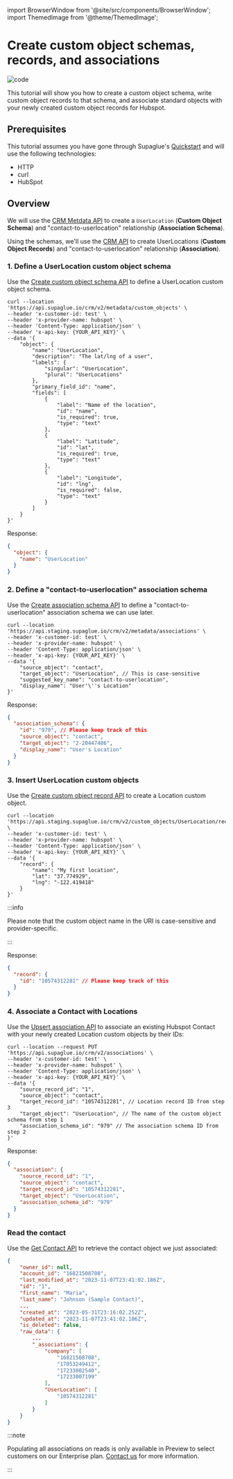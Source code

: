 import BrowserWindow from '@site/src/components/BrowserWindow';
import ThemedImage from '@theme/ThemedImage';

# Create custom object schemas, records, and associations

![code](https://img.shields.io/badge/Platform%20Tutorial-0000a5)

This tutorial will show you how to create a custom object schema, write custom object records to that schema, and associate standard objects with your newly created custom object records for Hubspot.

## Prerequisites

This tutorial assumes you have gone through Supaglue's [Quickstart](../quickstart) and will use the following technologies:

- HTTP
- curl
- HubSpot

## Overview

We will use the [CRM Metdata API](../api/v2/crm/unified-crm-api) to create a `UserLocation` (**Custom Object Schema**) and "contact-to-userlocation" relationship (**Association Schema**).

Using the schemas, we'll use the [CRM API](../api/v2/crm/unified-crm-api) to create UserLocations (**Custom Object Records**) and "contact-to-userlocation" relationship (**Association**).

### 1. Define a UserLocation custom object schema

Use the [Create custom object schema API](../api/v2/crm/create-custom-object-schema) to define a UserLocation custom object schema.

```curl
curl --location 'https://api.supaglue.io/crm/v2/metadata/custom_objects' \
--header 'x-customer-id: test' \
--header 'x-provider-name: hubspot' \
--header 'Content-Type: application/json' \
--header 'x-api-key: {YOUR_API_KEY}' \
--data '{
    "object": {
        "name": "UserLocation",
        "description": "The lat/lng of a user",
        "labels": {
            "singular": "UserLocation",
            "plural": "UserLocations"
        },
        "primary_field_id": "name",
        "fields": [
            {
                "label": "Name of the location",
                "id": "name",
                "is_required": true,
                "type": "text"
            },
            {
                "label": "Latitude",
                "id": "lat",
                "is_required": true,
                "type": "text"
            },
            {
                "label": "Longitude",
                "id": "lng",
                "is_required": false,
                "type": "text"
            }
        ]
    }
}'
```

Response:

```json
{
  "object": {
    "name": "UserLocation"
  }
}
```

### 2. Define a "contact-to-userlocation" association schema

Use the [Create association schema API](../api/v2/crm/create-association-schema) to define a "contact-to-userlocation" association schema we can use later.

```curl
curl --location 'https://api.staging.supaglue.io/crm/v2/metadata/associations' \
--header 'x-customer-id: test' \
--header 'x-provider-name: hubspot' \
--header 'Content-Type: application/json' \
--header 'x-api-key: {YOUR_API_KEY}' \
--data '{
    "source_object": "contact",
    "target_object": "UserLocation", // This is case-sensitive
    "suggested_key_name": "contact-to-userlocation",
    "display_name": "User'\''s Location"
}'
```

Response:

```json
{
  "association_schema": {
    "id": "979", // Please keep track of this
    "source_object": "contact",
    "target_object": "2-20447486",
    "display_name": "User's Location"
  }
}
```

### 3. Insert UserLocation custom objects

Use the [Create custom object record API](../api/v2/crm/create-custom-object-record) to create a Location custom object.

```curl
curl --location 'https://api.staging.supaglue.io/crm/v2/custom_objects/UserLocation/records' \
--header 'x-customer-id: test' \
--header 'x-provider-name: hubspot' \
--header 'Content-Type: application/json' \
--header 'x-api-key: {YOUR_API_KEY}' \
--data '{
    "record": {
        "name": "My first location",
        "lat": "37.774929",
        "lng": "-122.419418"
    }
}'
```

:::info

Please note that the custom object name in the URI is case-sensitive and provider-specific.

:::

Response:

```json
{
  "record": {
    "id": "10574312281" // Please keep track of this
  }
}
```

### 4. Associate a Contact with Locations

Use the [Upsert association API](../api/v2/crm/upsert-account) to associate an existing Hubspot Contact with your newly created Location custom objects by their IDs:

```curl
curl --location --request PUT 'https://api.supaglue.io/crm/v2/associations' \
--header 'x-customer-id: test' \
--header 'x-provider-name: hubspot' \
--header 'Content-Type: application/json' \
--header 'x-api-key: {YOUR_API_KEY}' \
--data '{
    "source_record_id": "1",
    "source_object": "contact",
    "target_record_id": "10574312281", // Location record ID from step 3
    "target_object": "UserLocation", // The name of the custom object schema from step 1
    "association_schema_id": "979" // The association schema ID from step 2
}'
```

Response:

```json
{
  "association": {
    "source_record_id": "1",
    "source_object": "contact",
    "target_record_id": "10574312281",
    "target_object": "UserLocation",
    "association_schema_id": "979"
  }
}
```

### Read the contact

Use the [Get Contact API](../api/v2/crm/get-contact) to retrieve the contact object we just associated:

```json
{
    "owner_id": null,
    "account_id": "16821508708",
    "last_modified_at": "2023-11-07T23:41:02.186Z",
    "id": "1",
    "first_name": "Maria",
    "last_name": "Johnson (Sample Contact)",
    ...
    "created_at": "2023-05-31T23:16:02.252Z",
    "updated_at": "2023-11-07T23:41:02.186Z",
    "is_deleted": false,
    "raw_data": {
        ...
        "_associations": {
            "company": [
                "16821508708",
                "17053249412",
                "17233002540",
                "17233007199"
            ],
            "UserLocation": [
                "10574312281"
            ]
        }
    }
}
```

:::note

Populating all associations on reads is only available in Preview to select customers on our Enterprise plan. [Contact us](mailto:team@supaglue.com) for more information.

:::
